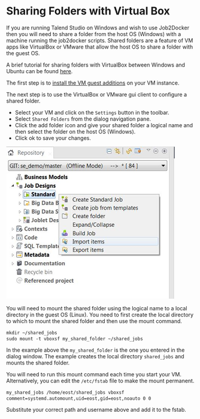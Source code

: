 # Sharing Folders with Virtual Box

If you are running Talend Studio on Windows and wish to use Job2Docker then you will need to share a folder from the host OS (Windows) with a machine running the job2docker scripts.
Shared folders are a feature of VM apps like VirtualBox or VMware that allow the host OS to share a folder with the guest OS.

A brief tutorial for sharing folders with VirtualBox between Windows and Ubuntu can be found [here](https://www.techrepublic.com/article/how-to-share-folders-between-guest-and-host-in-virtualbox/).

The first step is to [install the VM guest additions](https://www.techrepublic.com/article/how-to-install-virtualbox-guest-additions-on-a-gui-less-ubuntu-server-host/) on your VM instance.

The next step is to use the VirtualBox or VMware gui client to configure a shared folder.
* Select your VM and click on the `Settings` button in the toolbar.
* Select `Shared Folders` from the dialog navigation pane.
* Click the add folder icon and give your shared folder a logical name and then select the folder on the host OS (Windows).
* Click ok to save your changes.

![sharing folders with virtualbox](pictures/import_items.jpg)

You will need to mount the shared folder using the logical name to a local directory in the guest OS (Linux).
You need to first create the local directory to which to mount the shared folder and then use the mount command.

    mkdir ~/shared_jobs
    sudo mount -t vboxsf my_shared_folder ~/shared_jobs

In the example above the `my_shared_folder` is the one you entered in the dialog window.  The example creates the local directory `shared_jobs` and mounts the shared folder.

You will need to run this mount command each time you start your VM.  Alternatively, you can edit the `/etc/fstab` file to make the mount permanent.

    my_shared_jobs /home/eost/shared_jobs vboxsf comment=systemd.automount,uid=eost,gid=eost,noauto 0 0

Substitute your correct path and username above and add it to the fstab.
